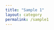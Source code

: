 ```yaml
---
title: "Sample 1"
layout: category
permalink: /sample1
---
```


<!--{% assign posts = site.categories['Sample 1'] %}-->
<!--{% for post in posts %}-->
<!--  {% include archive-single.html type=page.entries_layout %}-->
<!--{% endfor %}-->
